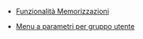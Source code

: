 - [Funzionalità Memorizzazioni](Sorgenti/DOC_OPE/TA/B£AMO/B£MUTE_01)

- [Menu a parametri per gruppo utente](Sorgenti/OJ/PGM/B£UT54)
